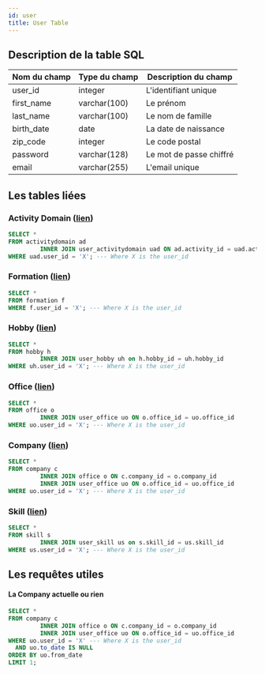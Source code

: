 ```yaml
---
id: user
title: User Table
---
```


## Description de la table SQL

| Nom du champ | Type du champ | Description du champ    |
|:------------ |:------------- | ----------------------- |
| user_id      | integer       | L'identifiant unique    |
| first_name   | varchar(100)  | Le prénom               |
| last_name    | varchar(100)  | Le nom de famille       |
| birth_date   | date          | La date de naissance    |
| zip_code     | integer       | Le code postal          |
| password     | varchar(128)  | Le mot de passe chiffré |
| email        | varchar(255)  | L'email unique          |

## Les tables liées

### Activity Domain ([lien](activity_domain.md))

```sql
SELECT *
FROM activitydomain ad
         INNER JOIN user_activitydomain uad ON ad.activity_id = uad.activity_id
WHERE uad.user_id = 'X'; --- Where X is the user_id
```

### Formation ([lien](formation.md))

```sql
SELECT *
FROM formation f
WHERE f.user_id = 'X'; --- Where X is the user_id
```

### Hobby ([lien](hooby.md))

```sql
SELECT *
FROM hobby h
         INNER JOIN user_hobby uh on h.hobby_id = uh.hobby_id
WHERE uh.user_id = 'X'; --- Where X is the user_id
```

### Office ([lien](office.md))

```sql
SELECT *
FROM office o
         INNER JOIN user_office uo ON o.office_id = uo.office_id
WHERE uo.user_id = 'X'; --- Where X is the user_id
```

### Company ([lien](company.md))

```sql
SELECT *
FROM company c
         INNER JOIN office o ON c.company_id = o.company_id
         INNER JOIN user_office uo ON o.office_id = uo.office_id
WHERE uo.user_id = 'X'; --- Where X is the user_id
```

### Skill ([lien](skill.md))

```sql
SELECT *
FROM skill s
         INNER JOIN user_skill us on s.skill_id = us.skill_id
WHERE us.user_id = 'X'; --- Where X is the user_id
```

## Les requêtes utiles

#### La Company actuelle ou rien

```sql
SELECT *
FROM company c
         INNER JOIN office o ON c.company_id = o.company_id
         INNER JOIN user_office uo ON o.office_id = uo.office_id
WHERE uo.user_id = 'X' --- Where X is the user_id
  AND uo.to_date IS NULL
ORDER BY uo.from_date
LIMIT 1;
```



